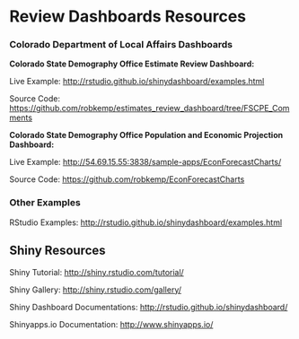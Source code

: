 # Review Dashboards Resources

### Colorado Department of Local Affairs Dashboards

**Colorado State Demography Office Estimate Review Dashboard:**

Live Example: http://rstudio.github.io/shinydashboard/examples.html


Source Code: https://github.com/robkemp/estimates_review_dashboard/tree/FSCPE_Comments


**Colorado State Demography Office Population and Economic Projection Dashboard:**

Live Example: http://54.69.15.55:3838/sample-apps/EconForecastCharts/

Source Code: https://github.com/robkemp/EconForecastCharts

### Other Examples

RStudio Examples:
http://rstudio.github.io/shinydashboard/examples.html

## Shiny Resources

Shiny Tutorial:
http://shiny.rstudio.com/tutorial/

Shiny Gallery:
http://shiny.rstudio.com/gallery/

Shiny Dashboard Documentations:
http://rstudio.github.io/shinydashboard/

Shinyapps.io Documentation:
http://www.shinyapps.io/
